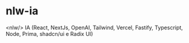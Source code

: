 # nlw-ia
&lt;nlw/> IA (React, NextJs, OpenAI, Tailwind, Vercel, Fastify, Typescript, Node, Prima, shadcn/ui e Radix UI)
